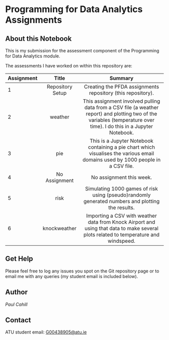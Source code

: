 # Programming for Data Analytics Assignments

## About this Notebook
This is my submission for the assessment component of the Programming for Data Analytics module.

The assessments I have worked on within this repository are:

| Assignment | Title | Summary |
| :--  | :---: |  :---:  |
| 1 | Repository Setup | Creating the PFDA assignments repository (this repository). |
| 2 | weather | This assignment involved pulling data from a CSV file (a weather report) and plotting two of the variables (temperature over time). I do this in a Jupyter Notebook. |
| 3 | pie | This is a Jupyter Notebook containing a pie chart which visualises the various email domains used by 1000 people in a CSV file. |
| 4 | No Assignment |  No assignment this week. |
| 5 | risk | Simulating 1000 games of risk using (pseudo)randomly generated numbers and plotting the results. |
| 6 | knockweather | Importing a CSV with weather data from Knock Airport and using that data to make several plots related to temperature and windspeed. |

## Get Help
Please feel free to log any issues you spot on the Git repository page or to email me with any queries (my student email is included below).

## Author
*Paul Cahill*

## Contact
ATU student email: G00438905@atu.ie